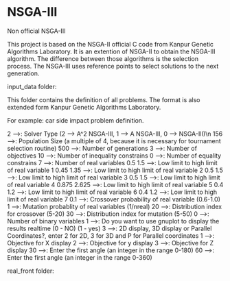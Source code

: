 # NSGA-III
Non official NSGA-III

This project is based on the NSGA-II official C code from Kanpur Genetic Algorithms Laboratory. It is an extention of NSGA-II to obtain the NSGA-III algorithm. The difference between those algorithms is the selection process. The NSGA-III uses reference points to select solutions to the next generation.

input_data folder:

This folder contains the definition of all problems. The format is also extended form Kanpur Genetic Algorithms Laboratory.

For example: car side impact problem definition.

2                -->:  Solver Type (2 --> A^2 NSGA-III, 1 --> A NSGA-III, 0 --> NSGA-III)\n
156              -->:  Population Size (a multiple of 4, because it is necessary for tournament selection routine)
500              -->:  Number of generations
3                -->:  Number of objectives
10               -->:  Number of inequality constrains
0                -->:  Number of equality constrains
7                -->:  Number of real variables
0.5 1.5          -->:  Low limit to high limit of real variable 1
0.45 1.35        -->:  Low limit to high limit of real variable 2
0.5 1.5          -->:  Low limit to high limit of real variable 3
0.5 1.5          -->:  Low limit to high limit of real variable 4
0.875 2.625      -->:  Low limit to high limit of real variable 5
0.4 1.2          -->:  Low limit to high limit of real variable 6
0.4 1.2          -->:  Low limit to high limit of real variable 7
0.1              -->:  Crossover probability of real variable (0.6-1.0)
1                -->:  Mutation probablity of real variables (1/nreal)
20               -->:  Distribution index for crossover (5-20)
30               -->:  Distribution index for mutation (5-50)
0                -->:  Number of binary variables
1                -->:  Do you want to use gnuplot to display the results realtime (0 - NO) (1 - yes)
3                -->:  2D display, 3D display or Parallel Coordinates?, enter 2 for 2D, 3 for 3D and P for Parallel coordinates
1                -->:  Objective for X display
2                -->:  Objective for y display
3                -->:  Objective for Z display
30               -->:  Enter the first angle (an integer in the range 0-180)
60               -->:  Enter the first angle (an integer in the range 0-360)

real_front folder:
